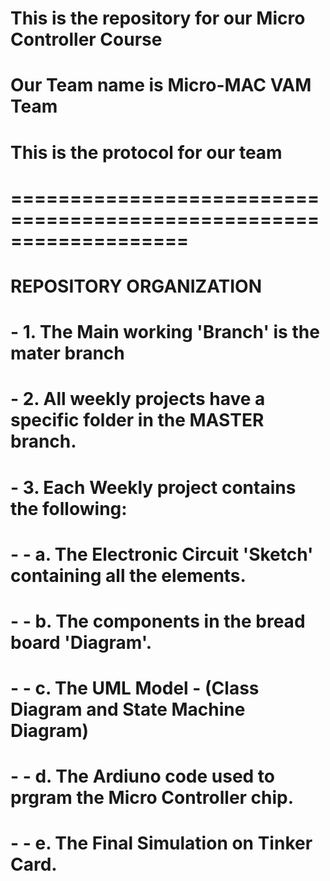 # This is the repository for our Micro Controller Course
# Our Team name is Micro-MAC VAM Team
# This is the protocol for our team
# ===================================================================
#
# REPOSITORY ORGANIZATION 
# - 1. The Main working 'Branch' is the mater branch
# - 2. All weekly projects have a specific folder in the MASTER branch.
# - 3. Each Weekly project contains the following: 
# - - a. The Electronic Circuit 'Sketch' containing all the elements. 
# - - b. The components in the bread board 'Diagram'. 
# - - c. The UML Model - (Class Diagram and State Machine Diagram)
# - - d. The Ardiuno code used to prgram the Micro Controller chip. 
# - - e. The Final Simulation on Tinker Card. 